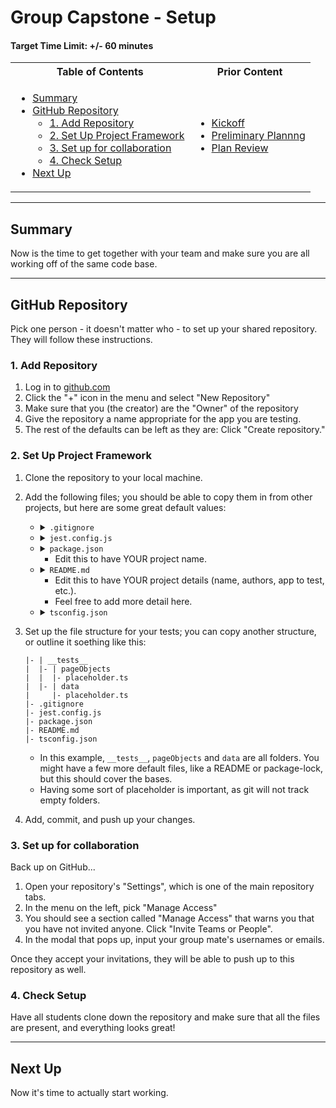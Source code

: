 # Group Capstone - Setup

#### Target Time Limit: +/- 60 minutes

<table>
<tr>
<th> Table of Contents </th>
<th> Prior Content </th>
</tr>
<tr>
<td markdown="1">

- [Summary](#summary)
- [GitHub Repository](#github-repository)
  - [1. Add Repository](#1-add-repository)
  - [2. Set Up Project Framework](#2-set-up-project-framework)
  - [3. Set up for collaboration](#3-set-up-for-collaboration)
  - [4. Check Setup](#4-check-setup)
- [Next Up](#next-up)

</td>
<td markdown="1">

- <a href="../2.11/project2.01.html">Kickoff</a>
- <a href="../2.11/project2.02.html">Preliminary Plannng</a>
- <a href="../2.12/project2.03.html">Plan Review</a>

</td>
</tr>
</table>

---

## Summary

Now is the time to get together with your team and make sure you are all working
off of the same code base.

---

## GitHub Repository

Pick one person - it doesn't matter who - to set up your shared repository. They
will follow these instructions.

### 1. Add Repository

1. Log in to [github.com](https://www.github.com)
1. Click the "+" icon in the menu and select "New Repository"
1. Make sure that you (the creator) are the "Owner" of the repository
1. Give the repository a name appropriate for the app you are testing.
1. The rest of the defaults can be left as they are: Click "Create repository."

### 2. Set Up Project Framework

1. Clone the repository to your local machine.
1. Add the following files; you should be able to copy them in from other
   projects, but here are some great default values:

   - <details markdown="1"><summary><code>.gitignore</code></summary>

     ```
     node_modules
     ```

        </details>

   - <details markdown="1"><summary><code>jest.config.js</code></summary>

     ```javascript
     module.exports = {
       preset: "ts-jest",
       testEnvironment: "node",
     };
     ```

       </details>

   - <details markdown="1"><summary><code>package.json</code></summary>

     ```json
     {
       "name": "someProject",
       "version": "1.0.0",
       "description": "",
       "main": "",
       "scripts": {
         "test": "jest"
       },
       "keywords": [],
       "author": "",
       "license": "ISC",
       "dependencies": {
         "@types/jest": "^26.0.15",
         "@types/selenium-webdriver": "^4.0.10",
         "chromedriver": "^87.0.0",
         "geckodriver": "^1.21.0",
         "jest": "^26.6.3",
         "selenium-webdriver": "^4.0.0-alpha.7",
         "ts-jest": "^26.4.4",
         "ts-node": "^9.0.0",
         "typescript": "^4.0.5",
         "@types/axios": "^0.14.0",
         "axios": "^0.21.0"
       }
     }
     ```

        </details>
       
        * Edit this to have YOUR project name.

   - <details markdown="1"><summary><code>README.md</code></summary>

     ```md
     # someProject

     This project showcases our collaborative automation efforts to test
     someSite.

     Authors:

     - someone
     - another
     - etc.

     To execute these tests:

     1. Install dependencies: `npm i`
     1. Execute the tests: `npm test`
     ```

       </details>

     - Edit this to have YOUR project details (name, authors, app to test,
       etc.).
     - Feel free to add more detail here.

   - <details markdown="1"><summary><code>tsconfig.json</code></summary>

     ```json
     {
       "compilerOptions": {
         "resolveJsonModule": true
       }
     }
     ```

       </details>

1. Set up the file structure for your tests; you can copy another structure, or
   outline it soething like this:
   ```
   |- | __tests__
   |  |- | pageObjects
   |  |  |- placeholder.ts
   |  |- | data
   |     |- placeholder.ts
   |- .gitignore
   |- jest.config.js
   |- package.json
   |- README.md
   |- tsconfig.json
   ```
   - In this example, `__tests__`, `pageObjects` and `data` are all folders. You
     might have a few more default files, like a README or package-lock, but
     this should cover the bases.
   - Having some sort of placeholder is important, as git will not track empty
     folders.
1. Add, commit, and push up your changes.

### 3. Set up for collaboration

Back up on GitHub...

1. Open your repository's "Settings", which is one of the main repository tabs.
1. In the menu on the left, pick "Manage Access"
1. You should see a section called "Manage Access" that warns you that you have
   not invited anyone. Click "Invite Teams or People".
1. In the modal that pops up, input your group mate's usernames or emails.

Once they accept your invitations, they will be able to push up to this
repository as well.

### 4. Check Setup

Have all students clone down the repository and make sure that all the files are
present, and everything looks great!

---

## Next Up

Now it's time to actually start working.
